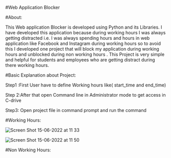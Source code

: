 #Web Application Blocker


#About:

   This Web application Blocker is developed using Python and its Libraries. I have developed this application because during working hours I was always getting            distracted i.e. I was always spending hours and hours in web application like  Facebook and Instagram during working hours so to avoid this I developed one project 
   that will block my application during working hours and unblocked during non working hours . This Project is very simple and helpful for students and employees who      are getting distract during there working hours.
  
  
  
#Basic Explanation about Project:
  
   Step1 :First User have to define Working hours like( start_time and end_time)
  
   Step 2:After that open Command line in Administrator mode to get access in C-drive
  
   Step3: Open project file in command prompt and run the command 
  
  
  
  
#Working Hours: 
  
   ![Screen Shot 15-06-2022 at 11 33](https://user-images.githubusercontent.com/87922695/173754011-bcb6aff6-4d87-4df4-a6c3-bb90cc65b86b.png)

   ![Screen Shot 15-06-2022 at 11 50](https://user-images.githubusercontent.com/87922695/173756655-c0b6e78b-30ef-4c82-8b9d-925d4ca42af8.png)

  
  
#Non Working Hours:

  
